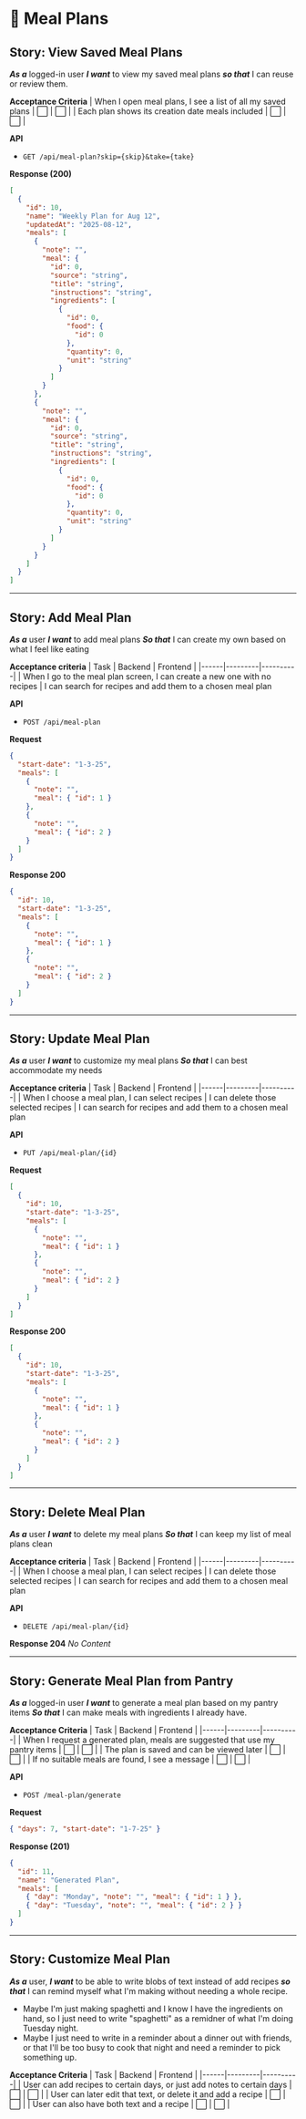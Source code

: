 # 📅 Meal Plans

## Story: View Saved Meal Plans
***As a*** logged-in user
***I want*** to view my saved meal plans
***so that*** I can reuse or review them.

**Acceptance Criteria**
| When I open meal plans, I see a list of all my saved plans | ⬜ | ⬜ |
| Each plan shows its creation date meals included | ⬜ | ⬜ |

**API**
- `GET /api/meal-plan?skip={skip}&take={take}`

**Response (200)**
```json
[
  {
    "id": 10,
    "name": "Weekly Plan for Aug 12",
    "updatedAt": "2025-08-12",
    "meals": [
      {
        "note": "",
        "meal": {
          "id": 0,
          "source": "string",
          "title": "string",
          "instructions": "string",
          "ingredients": [
            {
              "id": 0,
              "food": {
                "id": 0
              },
              "quantity": 0,
              "unit": "string"
            }
          ]
        }
      },
      {
        "note": "",
        "meal": {
          "id": 0,
          "source": "string",
          "title": "string",
          "instructions": "string",
          "ingredients": [
            {
              "id": 0,
              "food": {
                "id": 0
              },
              "quantity": 0,
              "unit": "string"
            }
          ]
        }
      }
    ]
  }
]
```

---

## Story: Add Meal Plan

***As a*** user
***I want*** to add meal plans
***So that*** I can create my own based on what I feel like eating

**Acceptance criteria**
| Task | Backend | Frontend |
|------|---------|----------|
| When I go to the meal plan screen, I can create a new one with no recipes
| I can search for recipes and add them to a chosen meal plan

**API**
- `POST /api/meal-plan`

**Request**
```json
{
  "start-date": "1-3-25",
  "meals": [ 
    {
      "note": "",
      "meal": { "id": 1 }
    },
    {
      "note": "",
      "meal": { "id": 2 }
    }
  ]
}
```

**Response 200**
```json
{
  "id": 10,
  "start-date": "1-3-25",
  "meals": [ 
    {
      "note": "",
      "meal": { "id": 1 }
    },
    {
      "note": "",
      "meal": { "id": 2 }
    }
  ]
}
```

---

## Story: Update Meal Plan

***As a*** user
***I want*** to customize my meal plans
***So that*** I can best accommodate my needs

**Acceptance criteria**
| Task | Backend | Frontend |
|------|---------|----------|
| When I choose a meal plan, I can select recipes
| I can delete those selected recipes
| I can search for recipes and add them to a chosen meal plan

**API**
- `PUT /api/meal-plan/{id}`

**Request**
```json
[
  {
    "id": 10,
    "start-date": "1-3-25",
    "meals": [ 
      {
        "note": "",
        "meal": { "id": 1 }
      },
      {
        "note": "",
        "meal": { "id": 2 }
      }
    ]
  }
]
```

**Response 200**
```json
[
  {
    "id": 10,
    "start-date": "1-3-25",
    "meals": [ 
      {
        "note": "",
        "meal": { "id": 1 }
      },
      {
        "note": "",
        "meal": { "id": 2 }
      }
    ]
  }
]
```

---

## Story: Delete Meal Plan

***As a*** user
***I want*** to delete my meal plans
***So that*** I can keep my list of meal plans clean

**Acceptance criteria**
| Task | Backend | Frontend |
|------|---------|----------|
| When I choose a meal plan, I can select recipes
| I can delete those selected recipes
| I can search for recipes and add them to a chosen meal plan

**API**
- `DELETE /api/meal-plan/{id}`

**Response 204**
_No Content_

---

## Story: Generate Meal Plan from Pantry
***As a*** logged-in user
***I want*** to generate a meal plan based on my pantry items
***So that*** I can make meals with ingredients I already have.

**Acceptance Criteria**
| Task | Backend | Frontend |
|------|---------|----------|
| When I request a generated plan, meals are suggested that use my pantry items | ⬜ | ⬜ |
| The plan is saved and can be viewed later | ⬜ | ⬜ |
| If no suitable meals are found, I see a message | ⬜ | ⬜ |

**API**
- `POST /meal-plan/generate`

**Request**
```json
{ "days": 7, "start-date": "1-7-25" }
```

**Response (201)**
```json
{
  "id": 11,
  "name": "Generated Plan",
  "meals": [
    { "day": "Monday", "note": "", "meal": { "id": 1 } },
    { "day": "Tuesday", "note": "", "meal": { "id": 2 } }
  ]
}
```

---

## Story: Customize Meal Plan

***As a*** user,
***I want*** to be able to write blobs of text instead of add recipes
***so that*** I can remind myself what I'm making without needing a whole recipe.
- Maybe I'm just making spaghetti and I know I have the ingredients on hand, so I just need to write "spaghetti" as a remidner of what I'm doing Tuesday night.
- Maybe I just need to write in a reminder about a dinner out with friends, or that I'll be too busy to cook that night and need a reminder to pick something up.

**Acceptance Criteria**
| Task | Backend | Frontend |
|------|---------|----------|
| User can add recipes to certain days, or just add notes to certain days | ⬜ | ⬜ |
| User can later edit that text, or delete it and add a recipe | ⬜ | ⬜ |
| User can also have both text and a recipe | ⬜ | ⬜ |